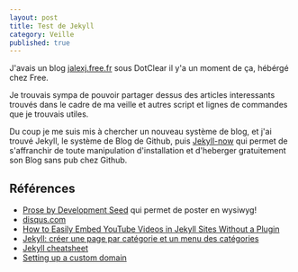 ```yaml
---
layout: post
title: Test de Jekyll
category: Veille
published: true
---
```


J'avais un blog [jalexj.free.fr](http://jalexj.free.fr/) sous DotClear il y'a un moment de ça, hébérgé chez Free.

Je trouvais sympa de pouvoir partager dessus des articles interessants trouvés dans le cadre de ma veille et autres script et lignes de commandes que je trouvais utiles.

Du coup je me suis mis à chercher un nouveau système de blog, et j'ai trouvé Jekyll, le système de Blog de Github, puis [Jekyll-now](https://github.com/barryclark/jekyll-now) qui permet de s'affranchir de toute manipulation d'installation et d'heberger gratuitement son Blog sans pub chez Github.

## Références
- [Prose by Development Seed](http://prose.io) qui permet de poster en wysiwyg!
- [disqus.com](https://disqus.com/)
- [How to Easily Embed YouTube Videos in Jekyll Sites Without a Plugin](https://adam.garrett-harris.com/how-to-easily-embed-youtube-videos-in-jekyll-sites-without-a-plugin/)
- [Jekyll: créer une page par catégorie et un menu des catégories](https://www.valhalla.fr/2017/10/16/jekyll-une-page-par-categorie/)
- [Jekyll cheatsheet](https://devhints.io/jekyll)
- [Setting up a custom domain](https://help.github.com/articles/quick-start-setting-up-a-custom-domain/)
